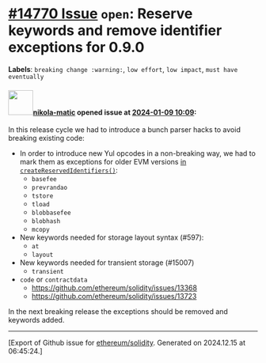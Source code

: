 # [\#14770 Issue](https://github.com/ethereum/solidity/issues/14770) `open`: Reserve keywords and remove identifier exceptions for 0.9.0
**Labels**: `breaking change :warning:`, `low effort`, `low impact`, `must have eventually`


#### <img src="https://avatars.githubusercontent.com/u/4415530?u=dc3db70e8fbd03f92ca81ee173d57774ce61084d&v=4" width="50">[nikola-matic](https://github.com/nikola-matic) opened issue at [2024-01-09 10:09](https://github.com/ethereum/solidity/issues/14770):

In this release cycle we had to introduce a bunch parser hacks to avoid breaking existing code:
- In order to introduce new Yul opcodes in a non-breaking way, we had to mark them as exceptions for older EVM versions [in `createReservedIdentifiers()`](https://github.com/ethereum/solidity/blob/v0.8.27/libyul/backends/evm/EVMDialect.cpp#L159-L167):
    - `basefee`
    - `prevrandao`
    - `tstore`
    - `tload`
    - `blobbasefee`
    - `blobhash`
    - `mcopy`
- New keywords needed for storage layout syntax (#597):
    - `at`
    - `layout`
- New keywords needed for transient storage (#15007)
    - `transient`
- `code` or `contractdata`
    - https://github.com/ethereum/solidity/issues/13368
    - https://github.com/ethereum/solidity/issues/13723

In the next breaking release the exceptions should be removed and keywords added.




-------------------------------------------------------------------------------



[Export of Github issue for [ethereum/solidity](https://github.com/ethereum/solidity). Generated on 2024.12.15 at 06:45:24.]
